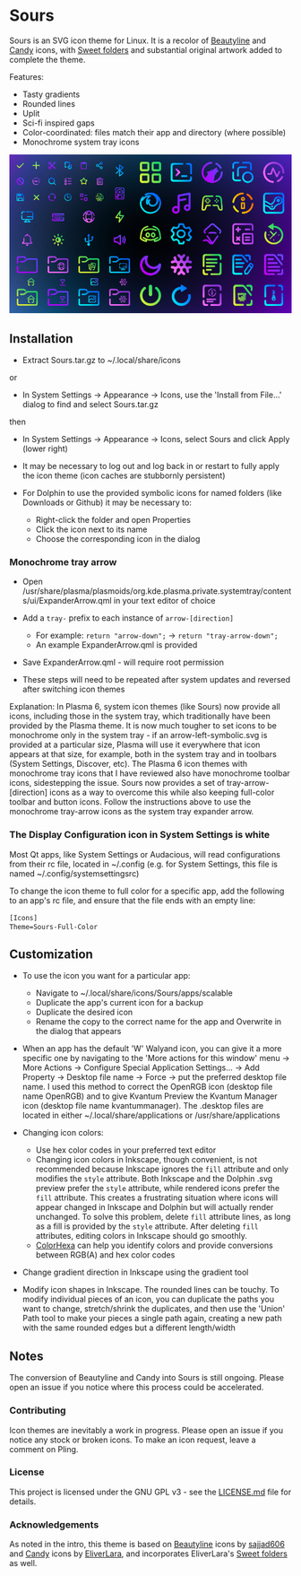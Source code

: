 # Sours
Sours is an SVG icon theme for Linux. It is a recolor of [Beautyline](https://store.kde.org/p/1425426) and [Candy](https://github.com/EliverLara/candy-icons) icons, with [Sweet folders](https://github.com/EliverLara/Sweet-folders) and substantial original artwork added to complete the theme.

Features:

- Tasty gradients
- Rounded lines
- Uplit
- Sci-fi inspired gaps
- Color-coordinated: files match their app and directory (where possible)
- Monochrome system tray icons

![Preview image for the Sours icon theme](preview/image-38.png)

## Installation
- Extract Sours.tar.gz to ~/.local/share/icons

or

- In System Settings -> Appearance -> Icons, use the 'Install from File...' dialog to find and select Sours.tar.gz

then

- In System Settings -> Appearance -> Icons, select Sours and click Apply (lower right)
- It may be necessary to log out and log back in or restart to fully apply the icon theme (icon caches are stubbornly persistent)

- For Dolphin to use the provided symbolic icons for named folders (like Downloads or Github) it may be necessary to:
    - Right-click the folder and open Properties
    - Click the icon next to its name
    - Choose the corresponding icon in the dialog

### Monochrome tray arrow
- Open /usr/share/plasma/plasmoids/org.kde.plasma.private.systemtray/contents/ui/ExpanderArrow.qml in your text editor of choice

- Add a `tray-` prefix to each instance of `arrow-[direction]`
    - For example: `return "arrow-down";` -> `return "tray-arrow-down";`
    - An example ExpanderArrow.qml is provided

- Save ExpanderArrow.qml - will require root permission

- These steps will need to be repeated after system updates and reversed after switching icon themes

Explanation: In Plasma 6, system icon themes (like Sours) now provide all icons, including those in the system tray, which traditionally have been provided by the Plasma theme. It is now much tougher to set icons to be monochrome only in the system tray - if an arrow-left-symbolic.svg is provided at a particular size, Plasma will use it everywhere that icon appears at that size, for example, both in the system tray and in toolbars (System Settings, Discover, etc). The Plasma 6 icon themes with monochrome tray icons that I have reviewed also have monochrome toolbar icons, sidestepping the issue. Sours now provides a set of tray-arrow-[direction] icons as a way to overcome this while also keeping full-color toolbar and button icons. Follow the instructions above to use the monochrome tray-arrow icons as the system tray expander arrow.

### The Display Configuration icon in System Settings is white
Most Qt apps, like System Settings or Audacious, will read configurations from their rc file, located in ~/.config (e.g. for System Settings, this file is named ~/.config/systemsettingsrc)

To change the icon theme to full color for a specific app, add the following to an app's rc file, and ensure that the file ends with an empty line:

    [Icons]
    Theme=Sours-Full-Color

## Customization
- To use the icon you want for a particular app:
    - Navigate to ~/.local/share/icons/Sours/apps/scalable
    - Duplicate the app's current icon for a backup
    - Duplicate the desired icon
    - Rename the copy to the correct name for the app and Overwrite in the dialog that appears

- When an app has the default 'W' Walyand icon, you can give it a more specific one by navigating to the 'More actions for this window' menu -> More Actions -> Configure Special Application Settings... -> Add Property -> Desktop file name -> Force -> put the preferred desktop file name. I used this method to correct the OpenRGB icon (desktop file name OpenRGB) and to give Kvantum Preview the Kvantum Manager icon (desktop file name kvantummanager). The .desktop files are located in either ~/.local/share/applications or /usr/share/applications

- Changing icon colors:
    - Use hex color codes in your preferred text editor
    - Changing icon colors in Inkscape, though convenient, is not recommended because Inkscape ignores the `fill` attribute and only modifies the `style` attribute. Both Inkscape and the Dolphin .svg preview prefer the `style` attribute, while rendered icons prefer the `fill` attribute. This creates a frustrating situation where icons will appear changed in Inkscape and Dolphin but will actually render unchanged. To solve this problem, delete `fill` attribute lines, as long as a fill is provided by the `style` attribute. After deleting `fill` attributes, editing colors in Inkscape should go smoothly.
    - [ColorHexa](https://www.colorhexa.com/) can help you identify colors and provide conversions between RGB(A) and hex color codes

- Change gradient direction in Inkscape using the gradient tool

- Modify icon shapes in Inkscape. The rounded lines can be touchy. To modify individual pieces of an icon, you can duplicate the paths you want to change, stretch/shrink the duplicates, and then use the 'Union' Path tool to make your pieces a single path again, creating a new path with the same rounded edges but a different length/width

## Notes
The conversion of Beautyline and Candy into Sours is still ongoing. Please open an issue if you notice where this process could be accelerated.

### Contributing
Icon themes are inevitably a work in progress. Please open an issue if you notice any stock or broken icons. To make an icon request, leave a comment on Pling.

### License

This project is licensed under the GNU GPL v3 - see the [LICENSE.md](LICENSE.md) file for details.

### Acknowledgements
As noted in the intro, this theme is based on [Beautyline](https://store.kde.org/p/1425426) icons by [sajjad606](https://store.kde.org/u/sajjad606) and [Candy](https://github.com/EliverLara/candy-icons) icons by [EliverLara](https://github.com/EliverLara), and incorporates EliverLara's [Sweet folders](https://github.com/EliverLara/Sweet-folders) as well.

